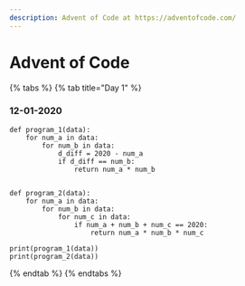 ```yaml
---
description: Advent of Code at https://adventofcode.com/
---
```

# Advent of Code


{% tabs %}
{% tab title="Day 1" %}
### 12-01-2020 
```pyhton
def program_1(data):
    for num_a in data:
        for num_b in data:
            d_diff = 2020 - num_a
            if d_diff == num_b:
                return num_a * num_b


def program_2(data):
    for num_a in data:
        for num_b in data:
            for num_c in data:
                if num_a + num_b + num_c == 2020:
                    return num_a * num_b * num_c

print(program_1(data))
print(program_2(data))
```
{% endtab %}
{% endtabs %}
